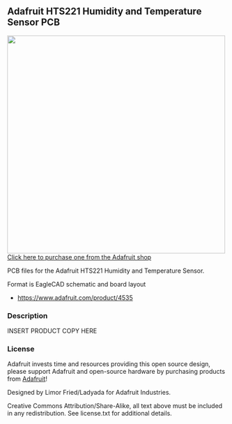 ## Adafruit HTS221 Humidity and Temperature Sensor PCB

<a href="http://www.adafruit.com/products/4535"><img src="assets/board.png?raw=true" width="500px"><br/>
Click here to purchase one from the Adafruit shop</a>

PCB files for the Adafruit HTS221 Humidity and Temperature Sensor. 

Format is EagleCAD schematic and board layout
* https://www.adafruit.com/product/4535

### Description

INSERT PRODUCT COPY HERE

### License

Adafruit invests time and resources providing this open source design, please support Adafruit and open-source hardware by purchasing products from [Adafruit](https://www.adafruit.com)!

Designed by Limor Fried/Ladyada for Adafruit Industries.

Creative Commons Attribution/Share-Alike, all text above must be included in any redistribution. 
See license.txt for additional details.

